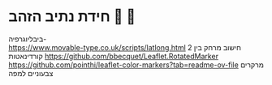 # חידת נתיב הזהב 🎉 🥇

ביבליוגרפיה- <br/>
https://www.movable-type.co.uk/scripts/latlong.html
חישוב מרחק בין 2 קורדינאטות
https://github.com/bbecquet/Leaflet.RotatedMarker
https://github.com/pointhi/leaflet-color-markers?tab=readme-ov-file מרקרים צבעוניים למפה
